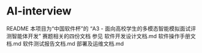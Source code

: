 # AI-interview
README
本项目为“中国软件杯”的 “A3 - 面向高校学生的多模态智能模拟面试评测智能体开发” 赛题相关的四份文档
参见
软件开发设计文档.md
软件操作手册文档.md
软件测试报告文档.md
部署及运维文档.md
